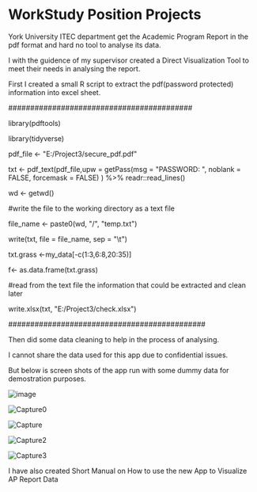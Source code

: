 # WorkStudy Position Projects

York University ITEC department get the Academic Program Report in the pdf format and hard no tool to analyse its data.

I with the guidence of my supervisor created a Direct Visualization Tool to meet their needs in analysing the report.

First I created a small R script to extract the pdf(password protected) information into excel sheet. 

##########################################

library(pdftools)

library(tidyverse)

pdf_file <- "E:/Project3/secure_pdf.pdf"

txt <- pdf_text(pdf_file,upw = getPass(msg = "PASSWORD: ", noblank = FALSE, forcemask = FALSE) ) %>% readr::read_lines()

wd <- getwd()

#write the file to the working directory as a text file

file_name <- paste0(wd, "/", "temp.txt")

write(txt, file = file_name, sep = "\t")

txt.grass <-my_data[-c(1:3,6:8,20:35)]

f<- as.data.frame(txt.grass)

#read from the text file the information that could be extracted and clean later

write.xlsx(txt, "E:/Project3/check.xlsx")

#############################################



Then did some data cleaning to help in the process of analysing.

I cannot share the data used for this app due to confidential issues.

But below is screen shots of the app run with some dummy data for demostration purposes.

![image](https://user-images.githubusercontent.com/34969881/127928396-1c26c8d6-57f7-4844-8835-a0e1af2d266b.png)

![Capture0](https://user-images.githubusercontent.com/34969881/127928961-2c60fc5d-8a18-478f-8e27-2654397246dc.PNG)

![Capture](https://user-images.githubusercontent.com/34969881/127929028-f1bc00fe-d866-45b8-9662-9da1f993bc40.PNG)

![Capture2](https://user-images.githubusercontent.com/34969881/127929039-3887f767-34c8-4048-8d96-f25265c4ef41.PNG)

![Capture3](https://user-images.githubusercontent.com/34969881/127929045-fc1c0a1d-5cb3-4bea-b492-610e835cde0d.PNG)

I have also created Short Manual on How to use the new App to Visualize AP Report Data

